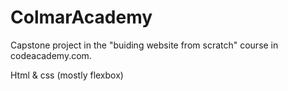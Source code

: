 # ColmarAcademy
Capstone project in the "buiding website from scratch" course in codeacademy.com.

Html & css (mostly flexbox)
